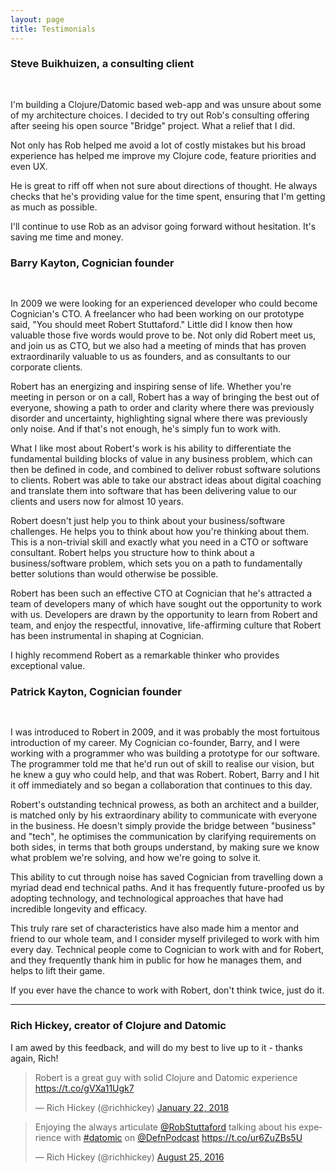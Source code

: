 ```yaml
---
layout: page
title: Testimonials
---
```


### Steve Buikhuizen, a consulting client

<div class="tldr" style="padding-top: 1rem">

I'm building a Clojure/Datomic based web-app and was unsure about some of my architecture choices. I decided to try out Rob's consulting offering after seeing his open source "Bridge" project. What a relief that I did. 

Not only has Rob helped me avoid a lot of costly mistakes but his broad experience has helped me improve my Clojure code, feature priorities and even UX. 

He is great to riff off when not sure about directions of thought. He always checks that he's providing value for the time spent, ensuring that I'm getting as much as possible.

I'll continue to use Rob as an advisor going forward without hesitation. It's saving me time and money.

</div>

### Barry Kayton, Cognician founder

<div class="tldr" style="padding-top: 1rem">

In 2009 we were looking for an experienced developer who could become Cognician's CTO. A freelancer who had been working on our prototype said, "You should meet Robert Stuttaford." Little did I know then how valuable those five words would prove to be. Not only did Robert meet us, and join us as CTO, but we also had a meeting of minds that has proven extraordinarily valuable to us as founders, and as consultants to our corporate clients.

Robert has an energizing and inspiring sense of life. Whether you're meeting in person or on a call, Robert has a way of bringing the best out of everyone, showing a path to order and clarity where there was previously disorder and uncertainty, highlighting signal where there was previously only noise. And if that's not enough, he's simply fun to work with. 

What I like most about Robert's work is his ability to differentiate the fundamental building blocks of value in any business problem, which can then be defined in code, and combined to deliver robust software solutions to clients. Robert was able to take our abstract ideas about digital coaching and translate them into software that has been delivering value to our clients and users now for almost 10 years. 

Robert doesn't just help you to think about your business/software challenges. He helps you to think about how you're thinking about them. This is a non-trivial skill and exactly what you need in a CTO or software consultant. Robert helps you structure how to think about a business/software problem, which sets you on a path to fundamentally better solutions than would otherwise be possible. 

Robert has been such an effective CTO at Cognician that he's attracted a team of developers many of which have sought out the opportunity to work with us. Developers are drawn by the opportunity to learn from Robert and team, and enjoy the respectful, innovative, life-affirming culture that Robert has been instrumental in shaping at Cognician. 

I highly recommend Robert as a remarkable thinker who provides exceptional value.

</div>

### Patrick Kayton, Cognician founder

<div class="tldr" style="padding-top: 1rem">

I was introduced to Robert in 2009, and it was probably the most fortuitous introduction of my career. My Cognician co-founder, Barry, and I were working with a programmer who was building a prototype for our software. The programmer told me that he'd run out of skill to realise our vision, but he knew a guy who could help, and that was Robert. Robert, Barry and I hit it off immediately and so began a collaboration that continues to this day.

Robert's outstanding technical prowess, as both an architect and a builder, is matched only by his extraordinary ability to communicate with everyone in the business. He doesn't simply provide the bridge between "business" and "tech", he optimises the communication by clarifying requirements on both sides, in terms that both groups understand, by making sure we know what problem we're solving, and how we're going to solve it.

This ability to cut through noise has saved Cognician from travelling down a myriad dead end technical paths. And it has frequently future-proofed us by adopting technology, and technological approaches that have had incredible longevity and efficacy.

This truly rare set of characteristics have also made him a mentor and friend to our whole team, and I consider myself privileged to work with him every day. Technical people come to Cognician to work with and for Robert, and they frequently thank him in public for how he manages them, and helps to lift their game.

If you ever have the chance to work with Robert, don't think twice, just do it.

</div>

<hr>

### Rich Hickey, creator of Clojure and Datomic

I am awed by this feedback, and will do my best to live up to it - thanks again, Rich!

<blockquote class="twitter-tweet" data-lang="en"><p lang="en" dir="ltr">Robert is a great guy with solid Clojure and Datomic experience <a href="https://t.co/gVXa11Ugk7">https://t.co/gVXa11Ugk7</a></p>&mdash; Rich Hickey (@richhickey) <a href="https://twitter.com/richhickey/status/955453224219181056?ref_src=twsrc%5Etfw">January 22, 2018</a></blockquote>

<blockquote class="twitter-tweet" data-lang="en"><p lang="en" dir="ltr">Enjoying the always articulate <a href="https://twitter.com/RobStuttaford?ref_src=twsrc%5Etfw">@RobStuttaford</a> talking about his experience with <a href="https://twitter.com/hashtag/datomic?src=hash&amp;ref_src=twsrc%5Etfw">#datomic</a> on <a href="https://twitter.com/DefnPodcast?ref_src=twsrc%5Etfw">@DefnPodcast</a> <a href="https://t.co/ur6ZuZBs5U">https://t.co/ur6ZuZBs5U</a></p>&mdash; Rich Hickey (@richhickey) <a href="https://twitter.com/richhickey/status/768873570789421056?ref_src=twsrc%5Etfw">August 25, 2016</a></blockquote>

<script async src="https://platform.twitter.com/widgets.js" charset="utf-8"></script>

